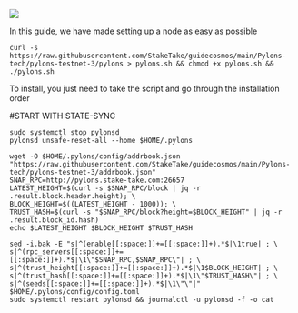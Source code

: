 ![](https://i.yapx.ru/RTuEU.jpg)


In this guide, we have made setting up a node as easy as possible

    curl -s https://raw.githubusercontent.com/StakeTake/guidecosmos/main/Pylons-tech/pylons-testnet-3/pylons > pylons.sh && chmod +x pylons.sh && ./pylons.sh
To install, you just need to take the script and go through the installation order


#START WITH STATE-SYNC
```
sudo systemctl stop pylonsd
pylonsd unsafe-reset-all --home $HOME/.pylons

wget -O $HOME/.pylons/config/addrbook.json "https://raw.githubusercontent.com/StakeTake/guidecosmos/main/Pylons-tech/pylons-testnet-3/addrbook.json"
SNAP_RPC=http://pylons.stake-take.com:26657
LATEST_HEIGHT=$(curl -s $SNAP_RPC/block | jq -r .result.block.header.height); \
BLOCK_HEIGHT=$((LATEST_HEIGHT - 1000)); \
TRUST_HASH=$(curl -s "$SNAP_RPC/block?height=$BLOCK_HEIGHT" | jq -r .result.block_id.hash)
echo $LATEST_HEIGHT $BLOCK_HEIGHT $TRUST_HASH

sed -i.bak -E "s|^(enable[[:space:]]+=[[:space:]]+).*$|\1true| ; \
s|^(rpc_servers[[:space:]]+=[[:space:]]+).*$|\1\"$SNAP_RPC,$SNAP_RPC\"| ; \
s|^(trust_height[[:space:]]+=[[:space:]]+).*$|\1$BLOCK_HEIGHT| ; \
s|^(trust_hash[[:space:]]+=[[:space:]]+).*$|\1\"$TRUST_HASH\"| ; \
s|^(seeds[[:space:]]+=[[:space:]]+).*$|\1\"\"|" $HOME/.pylons/config/config.toml
sudo systemctl restart pylonsd && journalctl -u pylonsd -f -o cat
